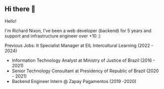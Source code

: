 ## Hi there 👋

Hello!

I'm Richard Nixon, I've been a web developer (backend) for 5 years 
and support and infrastructure engineer over +10 :) 

Previous Jobs:
It Specialist Manager at EIL Intercultural Learning (2022 - 2024)
- Information Technology Analyst at Ministry of Justice of Brazil (2016 - 2021)
- Senior Technology Consultant at Presidency of Republic of Brazil (2020 - 2021)
- Backend Engineer Intern @ Zapay Pagamentos (2019 -2020)
